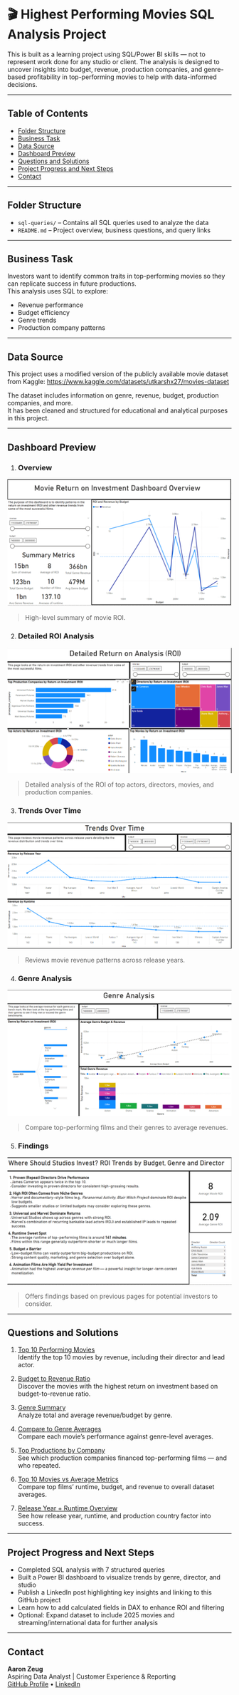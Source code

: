 # 🎬 Highest Performing Movies SQL Analysis Project

This is built as a learning project using SQL/Power BI skills — not to represent work done for any studio or client.
The analysis is designed to uncover insights into budget, revenue, production companies, and genre-based profitability 
in top-performing movies to help with data-informed decisions. 

---

## Table of Contents

- [Folder Structure](#folder-structure)
- [Business Task](#business-task)
- [Data Source](#data-source)
- [Dashboard Preview](#dashboard-preview)
- [Questions and Solutions](#questions-and-solutions)
- [Project Progress and Next Steps](#project-progress-and-next-steps)
- [Contact](#contact)

---

## Folder Structure

- `sql-queries/` – Contains all SQL queries used to analyze the data
- `README.md` – Project overview, business questions, and query links

---

## Business Task

Investors want to identify common traits in top-performing movies so they can replicate success in future productions.  
This analysis uses SQL to explore:
- Revenue performance
- Budget efficiency
- Genre trends
- Production company patterns
---
## Data Source

This project uses a modified version of the publicly available movie dataset from Kaggle:
<https://www.kaggle.com/datasets/utkarshx27/movies-dataset>

The dataset includes information on genre, revenue, budget, production companies, and more.  
It has been cleaned and structured for educational and analytical purposes in this project.

---

## Dashboard Preview

1. ### Overview  
![Overview](images/Overview.png)  
> High-level summary of movie ROI.

2. ### Detailed ROI Analysis  
![Detailed ROI Analysis](images/Detailed_ROI_Analysis.png)  
> Detailed analysis of the ROI of top actors, directors, movies, and production companies.

3. ### Trends Over Time  
![Trends Over Time](images/Trends_Over_Time.png)  
> Reviews movie revenue patterns across release years.

4. ### Genre Analysis  
![Genre Analysis](images/Genre_Analysis.png)  
> Compare top-performing films and their genres to average revenues.

5. ### Findings  
![Findings](images/Findings.png)  
> Offers findings based on previous pages for potential investors to consider.


---
## Questions and Solutions

1. [Top 10 Performing Movies](sql-queries/top_movies.sql)  
   Identify the top 10 movies by revenue, including their director and lead actor.

2. [Budget to Revenue Ratio](sql-queries/budget_ratio.sql)  
   Discover the movies with the highest return on investment based on budget-to-revenue ratio.

3. [Genre Summary](sql-queries/genre_summary.sql)  
   Analyze total and average revenue/budget by genre.

4. [Compare to Genre Averages](sql-queries/compare_to_avg.sql)  
   Compare each movie’s performance against genre-level averages.

5. [Top Productions by Company](sql-queries/production_companies.sql)  
   See which production companies financed top-performing films — and who repeated.

6. [Top 10 Movies vs Average Metrics](sql-queries/avg_vs_actual.sql)  
   Compare top films’ runtime, budget, and revenue to overall dataset averages.

7. [Release Year + Runtime Overview](sql-queries/release_year.sql)  
   See how release year, runtime, and production country factor into success.

---

##  Project Progress and Next Steps

-  Completed SQL analysis with 7 structured queries  
-  Built a Power BI dashboard to visualize trends by genre, director, and studio  
-  Publish a LinkedIn post highlighting key insights and linking to this GitHub project  
-  Learn how to add calculated fields in DAX to enhance ROI and filtering  
-  Optional: Expand dataset to include 2025 movies and streaming/international data for further analysis

---

## Contact

**Aaron Zeug**  
Aspiring Data Analyst | Customer Experience & Reporting  
[GitHub Profile](https://github.com/Gray135) • [LinkedIn](https://linkedin.com/in/aaronzeug)
